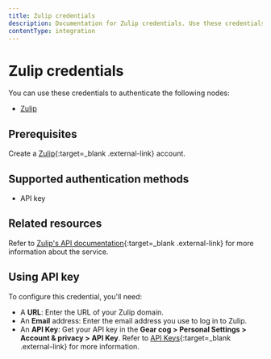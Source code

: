 ```yaml
---
title: Zulip credentials
description: Documentation for Zulip credentials. Use these credentials to authenticate Zulip in n8n, a workflow automation platform.
contentType: integration
---
```


# Zulip credentials

You can use these credentials to authenticate the following nodes:

- [Zulip](/integrations/builtin/app-nodes/n8n-nodes-base.zulip/)

## Prerequisites

Create a [Zulip](https://zulip.com/){:target=_blank .external-link} account.

## Supported authentication methods

- API key

## Related resources

Refer to [Zulip's API documentation](https://zulip.com/api/){:target=_blank .external-link} for more information about the service.

## Using API key

To configure this credential, you'll need:

- A **URL**: Enter the URL of your Zulip domain.
- An **Email** address: Enter the email address you use to log in to Zulip.
- An **API Key**: Get your API key in the **Gear cog > Personal Settings > Account & privacy > API Key**. Refer to [API Keys](https://zulip.com/api/api-keys){:target=_blank .external-link} for more information.

